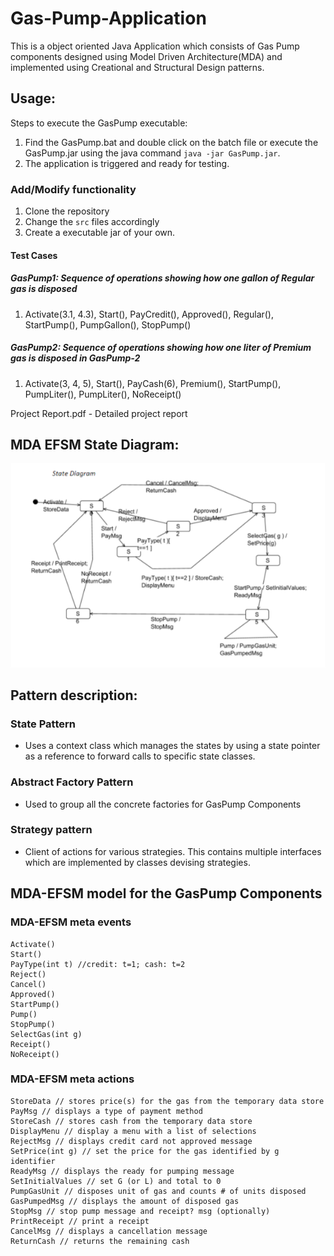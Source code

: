 # Gas-Pump-Application
This is a object oriented Java Application which consists of Gas Pump components designed using Model Driven Architecture(MDA) and implemented using Creational and Structural Design patterns.
 
## Usage:
Steps to execute the GasPump executable:
1. Find the GasPump.bat and double click on the batch file or execute the GasPump.jar using the java command `java -jar GasPump.jar`.
2. The application is triggered and ready for testing.

### Add/Modify functionality
1. Clone the repository
2. Change the `src` files accordingly
3. Create a executable jar of your own.

#### Test Cases
##### GasPump1: Sequence of operations showing how one gallon of Regular gas is disposed
 1. Activate(3.1, 4.3), Start(), PayCredit(), Approved(), Regular(), StartPump(), PumpGallon(), StopPump()
 
##### GasPump2: Sequence of operations showing how one liter of Premium gas is disposed in GasPump-2 
 1. Activate(3, 4, 5), Start(), PayCash(6), Premium(), StartPump(), PumpLiter(), PumpLiter(), NoReceipt()


Project Report.pdf - Detailed project report
 ## MDA EFSM State Diagram:
![MDA EFSM state diagram](https://github.com/Cheths/Gas-Pump-Application/blob/master/MDA%20EFSM.png?raw=true "MDA EFSM state diagram")

## Pattern description:

### State Pattern
* Uses a context class which manages the states by using a state pointer as a reference to forward calls to specific state classes.
                
### Abstract Factory Pattern 
* Used to group all the concrete factories for GasPump Components

### Strategy pattern
* Client of actions for various strategies. This contains multiple interfaces which are implemented by classes devising strategies.


## MDA-EFSM model for the GasPump Components

### MDA-EFSM meta events
    Activate()
    Start()
    PayType(int t) //credit: t=1; cash: t=2
    Reject()
    Cancel()
    Approved()
    StartPump()
    Pump()
    StopPump()
    SelectGas(int g)
    Receipt()
    NoReceipt()

### MDA-EFSM meta actions
    StoreData // stores price(s) for the gas from the temporary data store
    PayMsg // displays a type of payment method
    StoreCash // stores cash from the temporary data store
    DisplayMenu // display a menu with a list of selections
    RejectMsg // displays credit card not approved message
    SetPrice(int g) // set the price for the gas identified by g identifier
    ReadyMsg // displays the ready for pumping message
    SetInitialValues // set G (or L) and total to 0
    PumpGasUnit // disposes unit of gas and counts # of units disposed
    GasPumpedMsg // displays the amount of disposed gas
    StopMsg // stop pump message and receipt? msg (optionally)
    PrintReceipt // print a receipt
    CancelMsg // displays a cancellation message
    ReturnCash // returns the remaining cash
